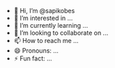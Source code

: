 - 👋 Hi, I’m @sapikobes
- 👀 I’m interested in ...
- 🌱 I’m currently learning ...
- 💞️ I’m looking to collaborate on ...
- 📫 How to reach me ...
- 😄 Pronouns: ...
- ⚡ Fun fact: ...

<!---
sapikobes/sapikobes is a ✨ special ✨ repository because its `README.md` (this file) appears on your GitHub profile.
You can click the Preview link to take a look at your changes.
--->
